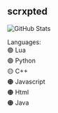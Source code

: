 ## scrxpted

![GitHub Stats](https://github-readme-stats.vercel.app/api?username=supercellgamer&theme=dark&hide=prs,issues&show_icons=true)

Languages:<br>
🟢 Lua<br>
🟢 Python<br>
🟡 C++<br>
🟠 Javascript<br>
🟠 Html<br>
🟠 Java<br>
